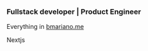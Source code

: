 ### Fullstack developer | Product Engineer

<p>Everything in <a href="https://bmariano.me">bmariano.me</a></p>

Nextjs
